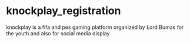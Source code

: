 # knockplay_registration
knockplay is a fifa and pes gaming platform organized by Lord Bumas for the youth and also for social media display
